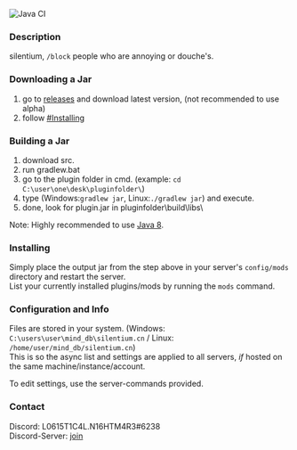 ![Java CI](https://github.com/L0615T1C5-216AC-9437/async-cn/workflows/Java%20CI/badge.svg)
### Description
silentium, `/block` people who are annoying or douche's.
### Downloading a Jar
1) go to [releases](https://github.com/L0615T1C5-216AC-9437/silentium-cn/releases) and download latest version, (not recommended to use alpha)
2) follow [#Installing](https://github.com/L0615T1C5-216AC-9437/silentium-cn/blob/master/README.md#installing)

### Building a Jar

1) download src.
2) run gradlew.bat
3) go to the plugin folder in cmd. (example: `cd C:\user\one\desk\pluginfolder\`)
4) type (Windows:`gradlew jar`, Linux:`./gradlew jar`) and execute.
5) done, look for plugin.jar in pluginfolder\build\libs\

Note: Highly recommended to use [Java 8](https://java.com/en/download/).

### Installing

Simply place the output jar from the step above in your server's `config/mods` directory and restart the server.  
List your currently installed plugins/mods by running the `mods` command.

### Configuration and Info

Files are stored in your system. (Windows: `C:\users\user\mind_db\silentium.cn` / Linux: `/home/user/mind_db/silentium.cn`)  
This is so the async list and settings are applied to all servers, *if* hosted on the same machine/instance/account.  

To edit settings, use the server-commands provided.  

### Contact
Discord: L0615T1C4L.N16HTM4R3#6238  
Discord-Server: [join](http://cn-discord.ddns.net )
